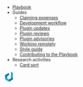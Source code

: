 <!-- _navbar.md -->
- [Playbook](/)
- Guides
  - [Claiming expenses](guides/claiming-expenses.md)
  - [Development workflow](guides/development-workflow.md)
  - [Plugin updates](guides/plugin-updates.md)
  - [Plugin reviews](guides/plugin-reviews.md)
  - [Plugin advisories](guides/plugin-advisories.md)
  - [Working remotely](guides/working-remotely.md)
  - [Style guide](guides/style-guide.md)
  - [Contributing to the Playbook](contributing.md)
- Research activities
  - [Card sort](research-activities/card-sort.md)

<div class="logo"> 
  <img src="build/assets/img/dxw-marker.svg" height="32px">
</div>
